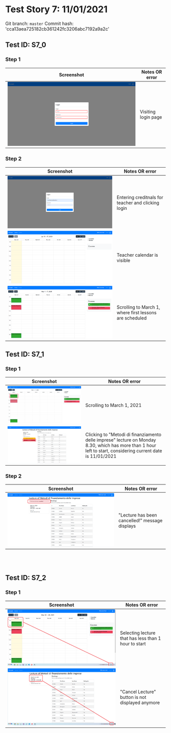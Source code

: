 
# Test Story 7: 11/01/2021

Git branch: `master`
Commit hash: 'cca13aea725182cb361242fc3206abc7192a9a2c'
<br>

## Test ID: S7_0


### Step 1

| Screenshot| Notes OR error |
| --- | --- |
| ![login view](./images/S7_0/Step1.png) | Visiting login page |

### Step 2

| Screenshot| Notes OR error |
| --- | --- |
| ![login view](./images/S7_0/Step2_1.png) | Entering creditnals for teacher and clicking login |
| ![login view](./images/S7_0/Step2_2.png) | Teacher calendar is visible|
| ![login view](./images/S7_0/Step2_3.png) | Scrolling to March 1, where first lessons are scheduled |


## Test ID: S7_1


### Step 1

| Screenshot| Notes OR error |
| --- | --- |
| ![login view](./images/S7_1/Step1_1.png) | Scrolling to March 1, 2021 |
| ![login view](./images/S7_1/Step1_2.png) | Clicking to "Metodi di finanziamento delle imprese" lecture on Monday 8.30, which has more than 1 hour left to start, considering current date is 11/01/2021 |

### Step 2

| Screenshot| Notes OR error |
| --- | --- |
| ![login view](./images/S7_1/Step2.png) | "Lecture has been cancelled!" message displays | 


<br>
<br>


## Test ID: S7_2
### Step 1

| Screenshot| Notes OR error |
| --- | --- |
| ![login view](./images/S7_2/Step1_1.png) | Selecting lecture that has less than 1 hour to start |
| ![login view](./images/S7_2/Step1_2.png) | "Cancel Lecture" button is not displayed anymore |
